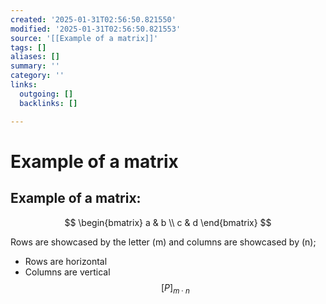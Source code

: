 ```yaml
---
created: '2025-01-31T02:56:50.821550'
modified: '2025-01-31T02:56:50.821553'
source: '[[Example of a matrix]]'
tags: []
aliases: []
summary: ''
category: ''
links:
  outgoing: []
  backlinks: []

---
```


# Example of a matrix

## Example of a matrix:
$$
\begin{bmatrix}
a & b \\
c & d
\end{bmatrix}
$$

Rows are showcased by the letter (m) and columns are showcased by (n);

- Rows are horizontal
- Columns are vertical
$$[P]_{m\cdot n}$$